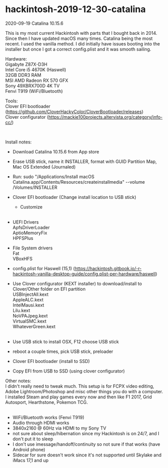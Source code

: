 # hackintosh-2019-12-30-catalina

2020-09-19 Catalina 10.15.6

This is my most current Hackintosh with parts that I bought back in 2014.  Since then I have updated macOS many times.  Catalina being the most recent.  I used the vanilla method. I did initially have issues booting into the installer but once I got a correct config.plist and it was smooth sailing.  

Hardware:<br>
Gigabyte Z87X-D3H<br>
Intel Core i5 4670K (Haswell)<br>
32GB DDR3 RAM<br>
MSI AMD Radeon RX 570 GFX<br>
Sony 49XBRX700D 4K TV<br>
Fenvi T919 (WiFi/Bluetooth)<br>

Tools:<br>
 Clover EFI bootloader (https://github.com/CloverHackyColor/CloverBootloader/releases)<br>
 Clover configurator (https://mackie100projects.altervista.org/category/info-cc/)<br>

<br>

Install notes:<br>
- Download Catalina 10.15.6 from App store<br>
- Erase USB stick, name it INSTALLER, format with GUID Partition Map, Mac OS Extended (Journaled)<br>
- Run: sudo "/Applications/Install macOS Catalina.app/Contents/Resources/createinstallmedia" --volume /Volumes/INSTALLER<br>
- Clover EFI bootloader (Change install location to USB stick)<br>
  - Customize<br><br>

- UEFI Drivers<br>
ApfsDriverLoader<br>
AptioMemoryFix<br>
HPFSPlus<br>

- File System drivers<br>
Fat<br>
VBoxHFS<br>

- config.plist for Haswell (15,1) (https://hackintosh.gitbook.io/-r-hackintosh-vanilla-desktop-guide/config.plist-per-hardware/haswell)<br>

- Use Clover configurator (KEXT installer) to download/install to Clover/Other folder on EFI partition<br>
USBInjectAll.kext<br>
AppleALC.kext<br>
IntelMausi.kext<br>
Lilu.kext<br>
NoVPAJpeg.kext<br>
VirtualSMC.kext<br>
WhateverGreen.kext<br><br>

- Use USB stick to install OSX, F12 choose USB stick<br>
- reboot a couple times, pick USB stick, preloader<br>
- Clover EFI bootloader (install to SSD)<br>
- Copy EFI from USB to SSD (using clover configurator)<br>

Other notes:<br>
I didn't really need to tweak much.  This setup is for FCPX video editing, Adobe Lightroom/Photoshop and misc other things you do with a computer.  I installed Steam and play games every now and then like F1 2017, Grid Autosport, Hearthstone, Pokemon TCG.  
<br>
- WiFi/Bluetooth works (Fenvi T919)
- Audio through HDMI works
- 3840x2160 @ 60Hz via HDMI to my Sony TV
- not sure about sleep/hibernation since my Hackintosh is on 24/7, and I don't put it to sleep
- I don't use imessage/handoff/continuity so not sure if that works (have Android phone)
- Sidecar for sure doesn't work since it's not supported until Skylake and iMacs 17,1 and up
